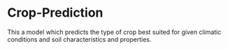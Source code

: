# Crop-Prediction
This a model which predicts the type of crop best suited for given climatic conditions and soil characteristics and properties.
